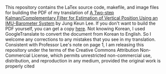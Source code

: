 This repository contains the LaTex source code, makefile, and image files for
building the PDF of my translation of [A Two-step Kalman/Complementary Filter
for Estimation of Vertical Position Using an IMU-Barometer
System](http://www.koreascience.or.kr/article/ArticleFullRecord.jsp?cn=HSSHBT_2016_v25n3_202) by Jung Keun Lee.
If you don't want to build the PDF yourself, you can get a copy
[here](https://home.wlu.edu/~levys/TwoStepFilter.pdf).  Not knowing Korean, I
used GoogleTranslate to convert the document from Korean to English.  So I welcome
any corrections to any mistakes that you see in my translation.  Consistent with Professor Lee's 
note on page 1, I am releasing this repository under 
the terms of the Creative Commons Attribution Non-
Commercial License, which permits unrestricted non-commercial use, distribution, and reproduction in any
medium, provided the original work is properly cited


